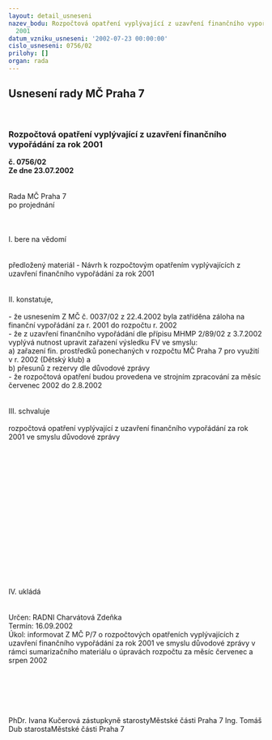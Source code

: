 ```yaml
---
layout: detail_usneseni
nazev_bodu: Rozpočtová opatření vyplývající z uzavření finančního vypořádání za rok
  2001
datum_vzniku_usneseni: '2002-07-23 00:00:00'
cislo_usneseni: 0756/02
prilohy: []
organ: rada
---
```

<div id="ucUsn_pList" class="usn">
	<span><h2>Usnesení rady MČ Praha 7 </h2>
<br></span><div class="standBody">
<span><h3>Rozpočtová opatření vyplývající z uzavření finančního vypořádání za rok 2001</h3></span><div class="center">
		<strong>č. 0756/02</strong><br>
	</div>
<div class="center">
		<strong>Ze dne 23.07.2002</strong><br><br>
	</div>
<br>Rada MČ Praha 7<br>po projednání<br><br><br><br>I.	bere na vědomí<br><br> <br>předložený materiál - Návrh k rozpočtovým opatřením vyplývajících z uzavření finančního vypořádání za rok 2001<br><br><br>II.	konstatuje,<br><br>- že usnesením Z MČ č. 0037/02 z 22.4.2002 byla zatříděna záloha na finanční vypořádání za r. 2001 do rozpočtu r. 2002<br>- že z uzavření finančního vypořádání dle přípisu MHMP 2/89/02 z 3.7.2002 vyplývá nutnost  upravit zařazení výsledku FV ve smyslu:<br>a) zařazení fin. prostředků ponechaných v rozpočtu MČ Praha 7 pro využití v r. 2002 (Dětský klub) a <br>b) přesunů z rezervy dle důvodové zprávy<br>- že rozpočtová opatření budou provedena ve  strojním zpracování za měsíc červenec 2002 do 2.8.2002<br><br><br>III. schvaluje <br><br>rozpočtová opatření vyplývající z uzavření finančního vypořádání za rok 2001 ve smyslu důvodové zprávy <br><br><br><br><br><br><br><br><br><br><br><br><br><br><br><br><br><br>IV.  ukládá <br><br> <br>Určen:	RADNI Charvátová Zdeňka<br>Termín: 16.09.2002<br>Úkol:	informovat Z MČ P/7 o rozpočtových opatřeních vyplývajících z uzavření finančního vypořádání za rok 2001 ve smyslu důvodové zprávy v rámci sumarizačního materiálu o úpravách rozpočtu za měsíc červenec a srpen 2002<br> <br><br><br><br> <br>	<br>PhDr. Ivana Kučerová zástupkyně starostyMěstské části Praha 7	Ing. Tomáš Dub starostaMěstské části Praha 7<br>	<br><br>
</div>
</div>